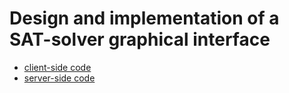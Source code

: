 # Design and implementation of a SAT-solver graphical interface

- [client-side code](https://github.com/vvvvvvvector/SAT-solver-graphical-interface-client)
- [server-side code](https://github.com/vvvvvvvector/SAT-solver-graphical-interface-server)
